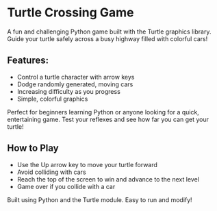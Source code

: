 # Turtle Crossing Game

A fun and challenging Python game built with the Turtle graphics library. Guide your turtle safely across a busy highway filled with colorful cars!

## Features:
- Control a turtle character with arrow keys
- Dodge randomly generated, moving cars
- Increasing difficulty as you progress
- Simple, colorful graphics

Perfect for beginners learning Python or anyone looking for a quick, entertaining game. Test your reflexes and see how far you can get your turtle!

## How to Play
- Use the Up arrow key to move your turtle forward
- Avoid colliding with cars
- Reach the top of the screen to win and advance to the next level
- Game over if you collide with a car

Built using Python and the Turtle module. Easy to run and modify!
